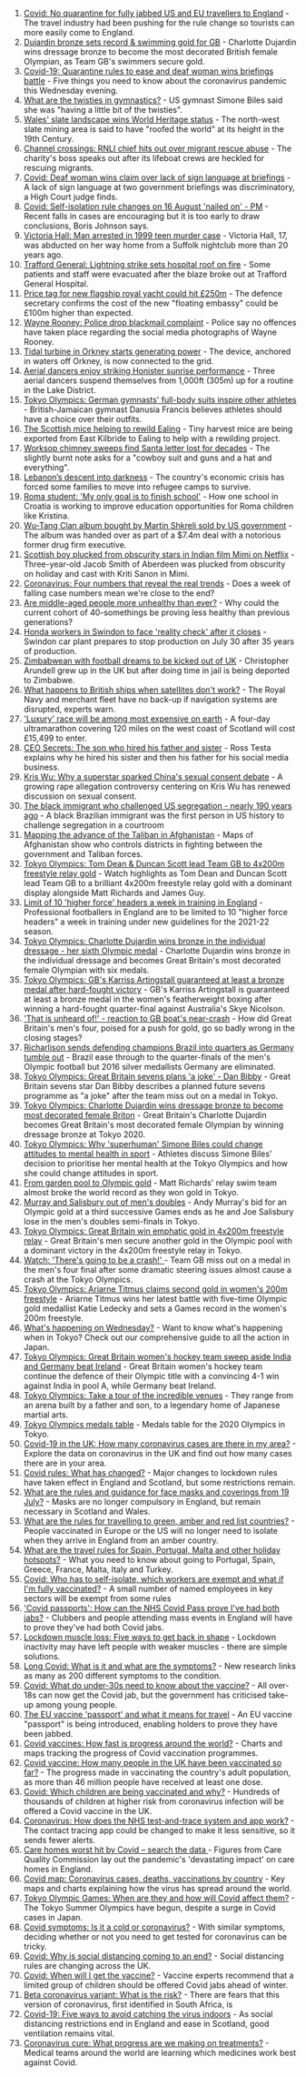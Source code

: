 1. [Covid: No quarantine for fully jabbed US and EU travellers to England](https://www.bbc.co.uk/news/uk-57999362) - The travel industry had been pushing for the rule change so tourists can more easily come to England.
2. [Dujardin bronze sets record & swimming gold for GB](https://www.bbc.co.uk/sport/olympics/57993948) - Charlotte Dujardin wins dressage bronze to become the most decorated British female Olympian, as Team GB's swimmers secure gold.
3. [Covid-19: Quarantine rules to ease and deaf woman wins briefings battle](https://www.bbc.co.uk/news/uk-57999163) - Five things you need to know about the coronavirus pandemic this Wednesday evening.
4. [What are the twisties in gymnastics?](https://www.bbc.co.uk/news/world-us-canada-57986166) - US gymnast Simone Biles said she was "having a little bit of the twisties".
5. [Wales' slate landscape wins World Heritage status](https://www.bbc.co.uk/news/uk-wales-57986167) - The north-west slate mining area is said to have "roofed the world" at its height in the 19th Century.
6. [Channel crossings: RNLI chief hits out over migrant rescue abuse](https://www.bbc.co.uk/news/uk-england-kent-57999224) - The charity's boss speaks out after its lifeboat crews are heckled for rescuing migrants.
7. [Covid: Deaf woman wins claim over lack of sign language at briefings](https://www.bbc.co.uk/news/uk-england-leeds-57998047) - A lack of sign language at two government briefings was discriminatory, a High Court judge finds.
8. [Covid: Self-isolation rule changes on 16 August 'nailed on' - PM](https://www.bbc.co.uk/news/uk-57998247) - Recent falls in cases are encouraging but it is too early to draw conclusions, Boris Johnson says.
9. [Victoria Hall: Man arrested in 1999 teen murder case](https://www.bbc.co.uk/news/uk-england-suffolk-58002514) - Victoria Hall, 17, was abducted on her way home from a Suffolk nightclub more than 20 years ago.
10. [Trafford General: Lightning strike sets hospital roof on fire](https://www.bbc.co.uk/news/uk-england-manchester-58002628) - Some patients and staff were evacuated after the blaze broke out at Trafford General Hospital.
11. [Price tag for new flagship royal yacht could hit £250m](https://www.bbc.co.uk/news/uk-politics-58002977) - The defence secretary confirms the cost of the new "floating embassy" could be £100m higher than expected.
12. [Wayne Rooney: Police drop blackmail complaint](https://www.bbc.co.uk/news/uk-england-manchester-57989881) - Police say no offences have taken place regarding the social media photographs of Wayne Rooney.
13. [Tidal turbine in Orkney starts generating power](https://www.bbc.co.uk/news/uk-scotland-57991442) - The device, anchored in waters off Orkney, is now connected to the grid.
14. [Aerial dancers enjoy striking Honister sunrise performance](https://www.bbc.co.uk/news/uk-england-cumbria-58002734) - Three aerial dancers suspend themselves from 1,000ft (305m) up for a routine in the Lake District.
15. [Tokyo Olympics: German gymnasts' full-body suits inspire other athletes](https://www.bbc.co.uk/news/world-57978134) - British-Jamaican gymnast Danusia Francis believes athletes should have a choice over their outfits.
16. [The Scottish mice helping to rewild Ealing](https://www.bbc.co.uk/news/uk-scotland-58002484) - Tiny harvest mice are being exported from East Kilbride to Ealing to help with a rewilding project.
17. [Worksop chimney sweeps find Santa letter lost for decades](https://www.bbc.co.uk/news/uk-england-nottinghamshire-57997837) - The slightly burnt note asks for a "cowboy suit and guns and a hat and everything".
18. [Lebanon’s descent into darkness](https://www.bbc.co.uk/news/world-middle-east-57988693) - The country's economic crisis has forced some families to move into refugee camps to survive.
19. [Roma student: 'My only goal is to finish school'](https://www.bbc.co.uk/news/world-europe-57978365) - How one school in Croatia is working to improve education opportunities for Roma children like Kristina.
20. [Wu-Tang Clan album bought by Martin Shkreli sold by US government](https://www.bbc.co.uk/news/world-us-canada-57992807) - The album was handed over as part of a $7.4m deal with a notorious former drug firm executive.
21. [Scottish boy plucked from obscurity stars in Indian film Mimi on Netflix](https://www.bbc.co.uk/news/uk-scotland-north-east-orkney-shetland-57983621) - Three-year-old Jacob Smith of Aberdeen was plucked from obscurity on holiday and cast with Kriti Sanon in Mimi.
22. [Coronavirus: Four numbers that reveal the real trends](https://www.bbc.co.uk/news/health-57984170) - Does a week of falling case numbers mean we're close to the end?
23. [Are middle-aged people more unhealthy than ever?](https://www.bbc.co.uk/news/health-57999892) - Why could the current cohort of 40-somethings be proving less healthy than previous generations?
24. [Honda workers in Swindon to face 'reality check' after it closes](https://www.bbc.co.uk/news/uk-england-wiltshire-57987601) - Swindon car plant prepares to stop production on July 30 after 35 years of production.
25. [Zimbabwean with football dreams to be kicked out of UK](https://www.bbc.co.uk/news/world-africa-57917683) - Christopher Arundell grew up in the UK but after doing time in jail is being deported to Zimbabwe.
26. [What happens to British ships when satellites don't work?](https://www.bbc.co.uk/news/uk-politics-57440787) - The Royal Navy and merchant fleet have no back-up if navigation systems are disrupted, experts warn.
27. ['Luxury' race will be among most expensive on earth](https://www.bbc.co.uk/news/uk-scotland-57975285) - A four-day ultramarathon covering 120 miles on the west coast of Scotland will cost £15,499 to enter.
28. [CEO Secrets: The son who hired his father and sister](https://www.bbc.co.uk/news/business-57968798) - Ross Testa explains why he hired his sister and then his father for his social media business.
29. [Kris Wu: Why a superstar sparked China's sexual consent debate](https://www.bbc.co.uk/news/world-asia-china-57938328) - A growing rape allegation controversy centering on Kris Wu has renewed discussion on sexual consent.
30. [The black immigrant who challenged US segregation - nearly 190 years ago](https://www.bbc.co.uk/news/world-us-canada-57946802) - A black Brazilian immigrant was the first person in US history to challenge segregation in a courtroom
31. [Mapping the advance of the Taliban in Afghanistan](https://www.bbc.co.uk/news/world-asia-57933979) - Maps of Afghanistan show who controls districts in fighting between the government and Taliban forces.
32. [Tokyo Olympics: Tom Dean & Duncan Scott lead Team GB to 4x200m freestyle relay gold](https://www.bbc.co.uk/sport/av/olympics/57993136) - Watch highlights as Tom Dean and Duncan Scott lead Team GB to a brilliant 4x200m freestyle relay gold with a dominant display alongside Matt Richards and James Guy.
33. [Limit of 10 'higher force' headers a week in training in England](https://www.bbc.co.uk/sport/football/57996593) - Professional footballers in England are to be limited to 10 "higher force headers" a week in training under new guidelines for the 2021-22 season.
34. [Tokyo Olympics: Charlotte Dujardin wins bronze in the individual dressage - her sixth Olympic medal](https://www.bbc.co.uk/sport/av/olympics/57998205) - Charlotte Dujardin wins bronze in the individual dressage and becomes Great Britain's most decorated female Olympian with six medals.
35. [Tokyo Olympics: GB's Karriss Artingstall guaranteed at least a bronze medal after hard-fought victory](https://www.bbc.co.uk/sport/av/olympics/57997029) - GB's Karriss Artingstall is guaranteed at least a bronze medal in the women's featherweight boxing after winning a hard-fought quarter-final against Australia's Skye Nicolson.
36. ['That is unheard of!' - reaction to GB boat's near-crash](https://www.bbc.co.uk/sport/olympics/57993952) - How did Great Britain's men's four, poised for a push for gold, go so badly wrong in the closing stages?
37. [Richarlison sends defending champions Brazil into quarters as Germany tumble out](https://www.bbc.co.uk/sport/olympics/57995721) - Brazil ease through to the quarter-finals of the men's Olympic football but 2016 silver medallists Germany are eliminated.
38. [Tokyo Olympics: Great Britain sevens plans 'a joke' - Dan Bibby](https://www.bbc.co.uk/sport/olympics/57995446) - Great Britain sevens star Dan Bibby describes a planned future sevens programme as "a joke" after the team miss out on a medal in Tokyo.
39. [Tokyo Olympics: Charlotte Dujardin wins dressage bronze to become most decorated female Briton](https://www.bbc.co.uk/sport/olympics/58000595) - Great Britain's Charlotte Dujardin becomes Great Britain's most decorated female Olympian by winning dressage bronze at Tokyo 2020.
40. [Tokyo Olympics: Why 'superhuman' Simone Biles could change attitudes to mental health in sport](https://www.bbc.co.uk/sport/olympics/57996321) - Athletes discuss Simone Biles' decision to prioritise her mental health at the Tokyo Olympics and how she could change attitudes in sport.
41. [From garden pool to Olympic gold](https://www.bbc.co.uk/news/uk-wales-57994645) - Matt Richards' relay swim team almost broke the world record as they won gold in Tokyo.
42. [Murray and Salisbury out of men's doubles](https://www.bbc.co.uk/sport/olympics/57994553) - Andy Murray's bid for an Olympic gold at a third successive Games ends as he and Joe Salisbury lose in the men's doubles semi-finals in Tokyo.
43. [Tokyo Olympics: Great Britain win emphatic gold in 4x200m freestyle relay](https://www.bbc.co.uk/sport/olympics/57993545) - Great Britain's men secure another gold in the Olympic pool with a dominant victory in the 4x200m freestyle relay in Tokyo.
44. [Watch: 'There's going to be a crash!' ](https://www.bbc.co.uk/sport/av/olympics/57993587) - Team GB miss out on a medal in the men's four final after some dramatic steering issues almost cause a crash at the Tokyo Olympics.
45. [Tokyo Olympics: Ariarne Titmus claims second gold in women's 200m freestyle](https://www.bbc.co.uk/sport/olympics/57993537) - Ariarne Titmus wins her latest battle with five-time Olympic gold medallist Katie Ledecky and sets a Games record in the women's 200m freestyle.
46. [What's happening on Wednesday?](https://www.bbc.co.uk/sport/olympics/57778808) - Want to know what's happening when in Tokyo? Check out our comprehensive guide to all the action in Japan.
47. [Tokyo Olympics: Great Britain women's hockey team sweep aside India and Germany beat Ireland](https://www.bbc.co.uk/sport/olympics/57993477) - Great Britain women's hockey team continue the defence of their Olympic title with a convincing 4-1 win against India in pool A, while Germany beat Ireland.
48. [Tokyo Olympics: Take a tour of the incredible venues](https://www.bbc.co.uk/news/world-asia-57981049) - They range from an arena built by a father and son, to a legendary home of Japanese martial arts.
49. [Tokyo Olympics medals table](https://www.bbc.co.uk/sport/olympics/57836709) - Medals table for the 2020 Olympics in Tokyo.
50. [Covid-19 in the UK: How many coronavirus cases are there in my area?](https://www.bbc.co.uk/news/uk-51768274) - Explore the data on coronavirus in the UK and find out how many cases there are in your area.
51. [Covid rules: What has changed?](https://www.bbc.co.uk/news/explainers-52530518) - Major changes to lockdown rules have taken effect in England and Scotland, but some restrictions remain.
52. [What are the rules and guidance for face masks and coverings from 19 July?](https://www.bbc.co.uk/news/health-51205344) - Masks are no longer compulsory in England, but remain necessary in Scotland and Wales.
53. [What are the rules for travelling to green, amber and red list countries?](https://www.bbc.co.uk/news/explainers-52544307) - People vaccinated in Europe or the US will no longer need to isolate when they arrive in England from an amber country.
54. [What are the travel rules for Spain, Portugal, Malta and other holiday hotspots?](https://www.bbc.co.uk/news/explainers-56997931) - What you need to know about going to Portugal, Spain, Greece, France, Malta, Italy and Turkey.
55. [Covid: Who has to self-isolate, which workers are exempt and what if I'm fully vaccinated?](https://www.bbc.co.uk/news/explainers-54239922) - A small number of named employees in key sectors will be exempt from some rules
56. ['Covid passports': How can the NHS Covid Pass prove I've had both jabs?](https://www.bbc.co.uk/news/explainers-55718553) - Clubbers and people attending mass events in England will have to prove they've had both Covid jabs.
57. [Lockdown muscle loss: Five ways to get back in shape](https://www.bbc.co.uk/news/uk-56887390) - Lockdown inactivity may have left people with weaker muscles - there are simple solutions.
58. [Long Covid: What is it and what are the symptoms?](https://www.bbc.co.uk/news/health-57833394) - New research links as many as 200 different symptoms to the condition.
59. [Covid: What do under-30s need to know about the vaccine?](https://www.bbc.co.uk/news/health-57273875) - All over-18s can now get the Covid jab, but the government has criticised take-up among young people.
60. [The EU vaccine 'passport' and what it means for travel](https://www.bbc.co.uk/news/explainers-57665765) - An EU vaccine "passport" is being introduced, enabling holders to prove they have been jabbed.
61. [Covid vaccines: How fast is progress around the world?](https://www.bbc.co.uk/news/world-56237778) - Charts and maps tracking the progress of Covid vaccination programmes.
62. [Covid vaccine: How many people in the UK have been vaccinated so far?](https://www.bbc.co.uk/news/health-55274833) - The progress made in vaccinating the country's adult population, as more than 46 million people have received at least one dose.
63. [Covid: Which children are being vaccinated and why?](https://www.bbc.co.uk/news/health-57888429) - Hundreds of thousands of children at higher risk from coronavirus infection will be offered a Covid vaccine in the UK.
64. [Coronavirus: How does the NHS test-and-trace system and app work?](https://www.bbc.co.uk/news/explainers-52442754) - The contact tracing app could be changed to make it less sensitive, so it sends fewer alerts.
65. [Care homes worst hit by Covid – search the data ](https://www.bbc.co.uk/news/uk-politics-57905821) - Figures from Care Quality Commission lay out the pandemic's 'devastating impact' on care homes in England.
66. [Covid map: Coronavirus cases, deaths, vaccinations by country](https://www.bbc.co.uk/news/world-51235105) - Key maps and charts explaining how the virus has spread around the world.
67. [Tokyo Olympic Games: When are they and how will Covid affect them?](https://www.bbc.co.uk/news/world-asia-57240044) - The Tokyo Summer Olympics have begun, despite a surge in Covid cases in Japan.
68. [Covid symptoms: Is it a cold or coronavirus?](https://www.bbc.co.uk/news/health-54145299) - With similar symptoms, deciding whether or not you need to get tested for coronavirus can be tricky.
69. [Covid: Why is social distancing coming to an end?](https://www.bbc.co.uk/news/uk-51506729) - Social distancing rules are changing across the UK.
70. [Covid: When will I get the vaccine?](https://www.bbc.co.uk/news/health-55045639) - Vaccine experts recommend that a limited group of children should be offered Covid jabs ahead of winter.
71. [Beta coronavirus variant: What is the risk?](https://www.bbc.co.uk/news/health-55534727) - There are fears that this version of coronavirus, first identified in South Africa, is
72. [Covid-19: Five ways to avoid catching the virus indoors](https://www.bbc.co.uk/news/explainers-53917432) - As social distancing restrictions end in England and ease in Scotland, good ventilation remains vital.
73. [Coronavirus cure: What progress are we making on treatments?](https://www.bbc.co.uk/news/health-52354520) - Medical teams around the world are learning which medicines work best against Covid.
